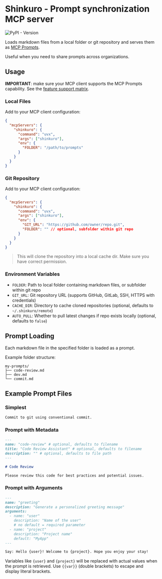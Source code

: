 # Shinkuro - Prompt synchronization MCP server

![PyPI - Version](https://img.shields.io/pypi/v/shinkuro)

Loads markdown files from a local folder or git repository and serves them as [MCP Prompts](https://modelcontextprotocol.io/specification/2025-06-18/server/prompts).

Useful when you need to share prompts across organizations.

## Usage

**IMPORTANT**: make sure your MCP client supports the MCP Prompts capability. See the [feature support matrix](https://modelcontextprotocol.io/clients#feature-support-matrix).

### Local Files

Add to your MCP client configuration:

```json
{
  "mcpServers": {
    "shinkuro": {
      "command": "uvx",
      "args": ["shinkuro"],
      "env": {
        "FOLDER": "/path/to/prompts"
      }
    }
  }
}
```

### Git Repository

Add to your MCP client configuration:

```json
{
  "mcpServers": {
    "shinkuro": {
      "command": "uvx",
      "args": ["shinkuro"],
      "env": {
        "GIT_URL": "https://github.com/owner/repo.git",
        "FOLDER": "" // optional, subfolder within git repo
      }
    }
  }
}
```

> This will clone the repository into a local cache dir. Make sure you have correct permission.

### Environment Variables

- `FOLDER`: Path to local folder containing markdown files, or subfolder within git repo
- `GIT_URL`: Git repository URL (supports GitHub, GitLab, SSH, HTTPS with credentials)
- `CACHE_DIR`: Directory to cache cloned repositories (optional, defaults to `~/.shinkuro/remote`)
- `AUTO_PULL`: Whether to pull latest changes if repo exists locally (optional, defaults to `false`)

## Prompt Loading

Each markdown file in the specified folder is loaded as a prompt.

Example folder structure:

```
my-prompts/
├── code-review.md
├── dev.md
└── commit.md
```

## Example Prompt Files

### Simplest

```markdown
Commit to git using conventional commit.
```

### Prompt with Metadata

```markdown
---
name: "code-review" # optional, defaults to filename
title: "Code Review Assistant" # optional, defaults to filename
description: "" # optional, defaults to file path
---

# Code Review

Please review this code for best practices and potential issues.
```

### Prompt with Arguments

```markdown
---
name: "greeting"
description: "Generate a personalized greeting message"
arguments:
  - name: "user"
    description: "Name of the user"
    # no default = required parameter
  - name: "project"
    description: "Project name"
    default: "MyApp"
---

Say: Hello {user}! Welcome to {project}. Hope you enjoy your stay!
```

Variables like `{user}` and `{project}` will be replaced with actual values when the prompt is retrieved. Use `{{var}}` (double brackets) to escape and display literal brackets.
